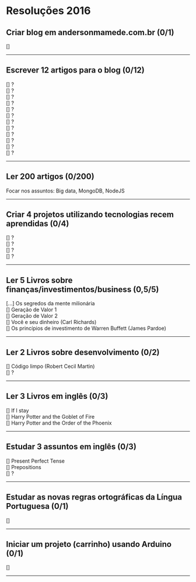 # Resoluções 2016


## Criar blog em andersonmamede.com.br (0/1)
[]

-------------------


## Escrever 12 artigos para o blog (0/12)
[] ?<br />
[] ?<br />
[] ?<br />
[] ?<br />
[] ?<br />
[] ?<br />
[] ?<br />
[] ?<br />
[] ?<br />
[] ?<br />
[] ?<br />
[] ?

-------------------


## Ler 200 artigos (0/200)
Focar nos assuntos: Big data, MongoDB, NodeJS

-------------------


## Criar 4 projetos utilizando tecnologias recem aprendidas (0/4)
[] ?<br />
[] ?<br />
[] ?<br />
[] ?<br />

-------------------


## Ler 5 Livros sobre finanças/investimentos/business (0,5/5)
[...] Os segredos da mente milionária<br />
[] Geração de Valor 1<br />
[] Geração de Valor 2<br />
[] Você e seu dinheiro (Carl Richards)<br />
[] Os princípios de investimento de Warren Buffett (James Pardoe)

-------------------


## Ler 2 Livros sobre desenvolvimento (0/2)
[] Código limpo (Robert Cecil Martin)<br />
[] ?

-------------------


## Ler 3 Livros em inglês (0/3)
[] If I stay<br />
[] Harry Potter and the Goblet of Fire<br />
[] Harry Potter and the Order of the Phoenix

-------------------


## Estudar 3 assuntos em inglês (0/3)
[] Present Perfect Tense<br />
[] Prepositions<br />
[] ?

-------------------


## Estudar as novas regras ortográficas da Língua Portuguesa (0/1)
[]

-------------------


## Iniciar um projeto (carrinho) usando Arduino (0/1)
[]

-------------------
